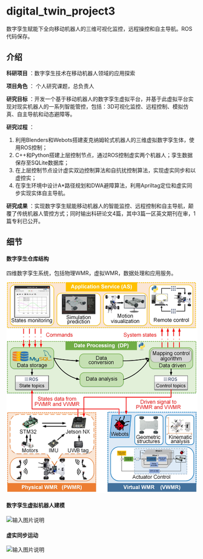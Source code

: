 # digital_twin_project3
数字孪生赋能下全向移动机器人的三维可视化监控，远程操控和自主导航。ROS代码保存。

## 介绍
 **科研项目** ：数字孪生技术在移动机器人领域的应用探索

 **项目角色** ： 个人研究课题，总负责人

 **研究目标** ：开发一个基于移动机器人的数字孪生虚拟平台，并基于此虚拟平台实现对现实机器人的一系列智能管控，包括：3D可视化监控、远程控制、模拟仿真、自主导航和动态避障等。

 **研究过程** ：
1. 利用Blenders和Webots搭建麦克纳姆轮式机器人的三维虚拟数字孪生体，使用ROS控制；
1. C++和Python搭建上层控制节点，通过ROS控制虚实两个机器人；孪生数据保存至SQLite数据库；
1. 在上层控制节点设计虚实双边控制算法和自抗扰控制算法，实现虚实同步和以虚控实；
1. 在孪生环境中设计A*路径规划和DWA避障算法，利用Apriltag定位和虚实同步实现实体自主导航。

 **研究成果** ：实现数字孪生赋能移动机器人的智能监控、远程控制和自主导航，颠覆了传统机器人管控方式；同时输出科研论文4篇，其中3篇一区英文期刊在审，1篇专利已公开。

## 细节
#### 数字孪生仓库结构
四维数字孪生系统，包括物理WMR，虚拟WMR，数据处理和应用服务。

![输入图片说明](figure/四维模型.jpg )

#### 数字孪生虚拟机器人建模
![输入图片说明](figure/虚拟建模.gif)

#### 虚实同步运动
![输入图片说明](figure/虚实同步.gif)
